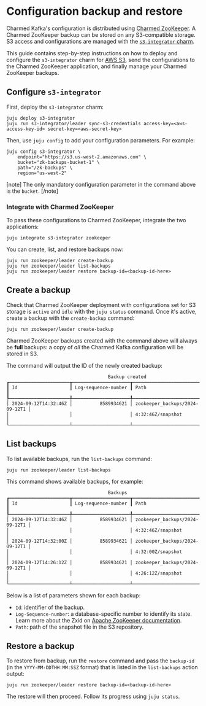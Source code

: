 # Configuration backup and restore

Charmed Kafka's configuration is distributed using [Charmed ZooKeeper](https://charmhub.io/zookeeper?channel=3/stable).
A Charmed ZooKeeper backup can be stored on any S3-compatible storage.
S3 access and configurations are managed with the [`s3-integrator` charm](https://charmhub.io/s3-integrator).

This guide contains step-by-step instructions on how to deploy and configure the `s3-integrator` charm for [AWS S3](https://aws.amazon.com/s3/), send the configurations to the Charmed ZooKeeper application, and finally manage your Charmed ZooKeeper backups.

## Configure `s3-integrator`

First, deploy the `s3-integrator` charm:

```shell
juju deploy s3-integrator
juju run s3-integrator/leader sync-s3-credentials access-key=<aws-access-key-id> secret-key=<aws-secret-key>
```

Then, use `juju config` to add your configuration parameters. For example:

```shell
juju config s3-integrator \
    endpoint="https://s3.us-west-2.amazonaws.com" \
    bucket="zk-backups-bucket-1" \
    path="/zk-backups" \
    region="us-west-2"
```

[note]
The only mandatory configuration parameter in the command above is the `bucket`.
[/note]

### Integrate with Charmed ZooKeeper

To pass these configurations to Charmed ZooKeeper, integrate the two applications:

```shell
juju integrate s3-integrator zookeeper
```

You can create, list, and restore backups now:

```shell
juju run zookeeper/leader create-backup
juju run zookeeper/leader list-backups
juju run zookeeper/leader restore backup-id=<backup-id-here>
```

## Create a backup

Check that Charmed ZooKeeper deployment with configurations set for S3 storage is `active` and `idle` with the `juju status` command. Once it's active, create a backup with the `create-backup` command:

```shell
juju run zookeeper/leader create-backup
```

Charmed ZooKeeper backups created with the command above will always be **full** backups: a copy of _all_ the Charmed Kafka configuration will be stored in S3.

The command will output the ID of the newly created backup:

```
                                     Backup created
┏━━━━━━━━━━━━━━━━━━━━━━┳━━━━━━━━━━━━━━━━━━━━━┳━━━━━━━━━━━━━━━━━━━━━━━━━━━━━━━━┓
┃ Id                   ┃ Log-sequence-number ┃ Path                           ┃
┡━━━━━━━━━━━━━━━━━━━━━━╇━━━━━━━━━━━━━━━━━━━━━╇━━━━━━━━━━━━━━━━━━━━━━━━━━━━━━━━┩
│ 2024-09-12T14:32:46Z │          8589934621 │ zookeeper_backups/2024-09-12T1 │
│                      │                     │ 4:32:46Z/snapshot              │
└──────────────────────┴─────────────────────┴────────────────────────────────┘
```

## List backups

To list available backups, run the `list-backups` command:

```shell
juju run zookeeper/leader list-backups
```

This command shows available backups, for example:

```
                                     Backups
┏━━━━━━━━━━━━━━━━━━━━━━┳━━━━━━━━━━━━━━━━━━━━━┳━━━━━━━━━━━━━━━━━━━━━━━━━━━━━━━━┓
┃ Id                   ┃ Log-sequence-number ┃ Path                           ┃
┡━━━━━━━━━━━━━━━━━━━━━━╇━━━━━━━━━━━━━━━━━━━━━╇━━━━━━━━━━━━━━━━━━━━━━━━━━━━━━━━┩
│ 2024-09-12T14:32:46Z │          8589934621 │ zookeeper_backups/2024-09-12T1 │
│                      │                     │ 4:32:46Z/snapshot              │
│ 2024-09-12T14:32:00Z │          8589934621 │ zookeeper_backups/2024-09-12T1 │
│                      │                     │ 4:32:00Z/snapshot              │
│ 2024-09-12T14:26:12Z │          8589934621 │ zookeeper_backups/2024-09-12T1 │
│                      │                     │ 4:26:12Z/snapshot              │
└──────────────────────┴─────────────────────┴────────────────────────────────┘
```

Below is a list of parameters shown for each backup:

- `Id`: identifier of the backup.
- `Log-Sequence-number`: a database-specific number to identify its state. Learn more about the Zxid on [Apache ZooKeeper documentation](https://zookeeper.apache.org/doc/r3.9.2/zookeeperProgrammers.html#sc_timeInZk).
- `Path`: path of the snapshot file in the S3 repository.

## Restore a backup

To restore from backup, run the `restore` command and pass the `backup-id` (in the `YYYY-MM-DDTHH:MM:SSZ` format) that is listed in the `list-backups` action output:

```shell
juju run zookeeper/leader restore backup-id=<backup-id-here>
```

The restore will then proceed. Follow its progress using `juju status`.
